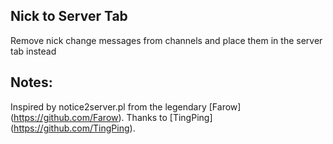 Nick to Server Tab
------------------
Remove nick change messages from channels and place them in the server tab instead

Notes:
------
Inspired by notice2server.pl from the legendary [Farow] (https://github.com/Farow). Thanks to [TingPing] (https://github.com/TingPing).